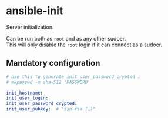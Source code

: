 ansible-init
============
Server initialization.

Can be run both as `root` and as any other sudoer.  
This will only disable the `root` login if it can connect as a sudoer.

Mandatory configuration
-----------------------
```yaml
# Use this to generate init_user_password_crypted :
# mkpasswd -m sha-512 'PASSWORD'

init_hostname:
init_user_login:
init_user_password_crypted:
init_user_pubkey:  # "ssh-rsa (…)"
```
